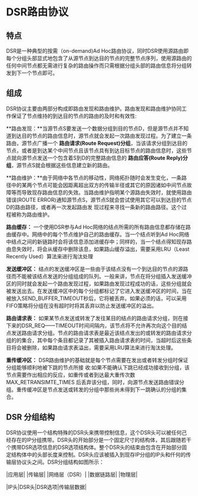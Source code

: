 # DSR路由协议

## 特点
DSR是一种典型的按需（on-demand)Ad Hoc路由协议，同时DSR使用源路由即每个分组头部显式地包含了从源节点到达目的节点的完整节点序列，使用源路由的任何中间节点都无需进行复杂的路由操作而只需根据分组头部的路由信息将分组转发到下一个节点即可。

## 组成
DSR协议主要由两部分构成即路由发现和路由维护。路由发现和路由维护协同工作保证了节点维持的到达目的节点的路由的及时和有效性:
    
**路由发现：**当源节点S要发送一个数据分组到目的节点D，但是源节点并不知道到达目的节点的路由信息时，源节点就会发起一次路由发现过程。为了建立一条路由，源节点广播一个 **路由请求(Route Request)分组**，当该请求分组到达目的节点，或者是到达某个中间节点且该节点具有到达目标节点的路由信息时，这些节点就向源节点发送一个包含着S到D的完整路由信息的 **路由应答(Route Reply)分组**，源节点S就会根据这些信息建立新的路由。

**路由维护：**由于网络中各节点的移动性，网络拓扑随时会发生变化，一条路径中的某两个节点可能会因距离超出双方的传输半径或其它的原因诸如中间节点故障等而导致现存路由信息的失效。当路由维护指明某个源路由失效时，就使用路由错误(ROUTE ERROR)通知源节点S，源节点S就会尝试使用其它可以到达目的节点D的路由路径，或者再一次发起路由发
现过程来寻找一条新的路由路径。这个过程被称为路由维护。

**路由缓存：** 一个使用DSR参与Ad Hoc网络的结点所需的所有路由信息都存储在路由缓存中。网络中的每个节点维护自己的路由缓存。当一个结点听到Ad Hoc网络中结点之间的新链路时会将该信息添加进缓存中；同样的，当一个结点得知现存路由息失效时，将会从缓存中删除该息，如果路山缓存溢出，需要采用LRU（Least Recently Used）算法来进行淘汰处理

**发送缓冲区：** 结点的发送缓冲区是一些由于该结点没有一个到达目的节点的源路径而不能被该结点发送的分组组成的队列。一般来讲，节点在将分组插入发送缓冲区的同时就会发起一个路由发现过程，如果路由发现过程成功的话，这些分组就会被发送出去。在发送缓冲区中的每个分组都标记了它进入发送缓冲区的时间，当在被放入SEND_BUFFER_TIMEOUT秒后，它将被丢弃。如果必须的话，可以采用FIFO策略将分组在没有超时时将其丢弃以防止发送缓冲区的溢出。

**路由请求表：** 如果某节点发送或转发了发往某目的结点的路由请求分组，则在接下来的DSR_REQ——TIMEOUT时间间隔内，该节点将不允许再次向这个目的结点发送路由请求分组。节点的路由请求表是最近该结点发出的或转发的路由请求分组的的集合，其中每个条目都记录了其被插入路由请求表的时间，当超时后这些条目将会被删除，如果路由请求表溢出，需要采用LRU算法来进行淘汰处理。

**重传缓冲区：** DSR路由维护的基础就是每个节点需要在发出或者转发分组时保证分组能够顺利地被下跳的节点所接
收:如果不能确认下跳已经成功接收到分组，该节点需要作出相应的反应，如重传或者到达最大重传次数 MAX_RETRANSIMTE_TIMES 后丢弃该分组，同时，向源节点发送路由错误分组。重传缓冲区是节点发送或转发的分组中那些尚未得到下一跳确认的分组的集合。

## DSR 分组结构
DSR协议使用一个结构特殊的DSR头来携带控制信息，这个DSR头可以被任何己经存在的IP分组携带。DSR头的开始部分是一个固定尺寸的结构体，其后跟随若干个携带DSR选项信息的DSR选项结构体。整个DSR头的结束由包含在开始部分固定结构体中的头部长度来控制。DSR头应该被插入到现存IP分组的IP头和仟何的传输层协议头之间。DSR分组结构如图所示：

|应用层|
|传输层|
|网络层（DSR）|
|数据链路层|
|物理层|

|IP头|DSR头|DSR选项|传输层数据|

